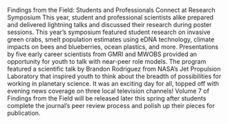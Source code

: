 Findings from the Field: Students and Professionals Connect at Research Symposium 
 This year, student and professional scientists alike prepared and delivered lightning talks and discussed their research during poster sessions. This year’s symposium featured student research on invasive green crabs, smelt population estimates using eDNA technology, climate impacts on bees and blueberries, ocean plastics, and more. Presentations by five early career scientists from GMRI and MWOBS provided an opportunity for youth to talk with near-peer role models. The program featured a scientific talk by Brandon Rodriguez from NASA’s Jet Propulsion Laboratory that inspired youth to think about the breadth of possibilities for working in planetary science. It was an exciting day for all, topped off with evening news coverage on three local television channels! Volume 7 of Findings from the Field will be released later this spring after students complete the journal’s peer review process and polish up their pieces for publication.